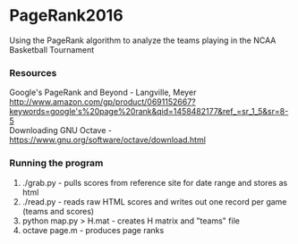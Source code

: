 # PageRank2016
Using the PageRank algorithm to analyze the teams playing in the NCAA Basketball Tournament

### Resources
Google's PageRank and Beyond - Langville, Meyer<BR>
http://www.amazon.com/gp/product/0691152667?keywords=google's%20page%20rank&qid=1458482177&ref_=sr_1_5&sr=8-5
<BR>
Downloading GNU Octave - https://www.gnu.org/software/octave/download.html<BR>

### Running the program
1. ./grab.py - pulls scores from reference site for date range and stores as html 
2. ./read.py - reads raw HTML scores and writes out one record per game (teams and scores)
3. python map.py > H.mat - creates H matrix and "teams" file
4. octave page.m - produces page ranks
